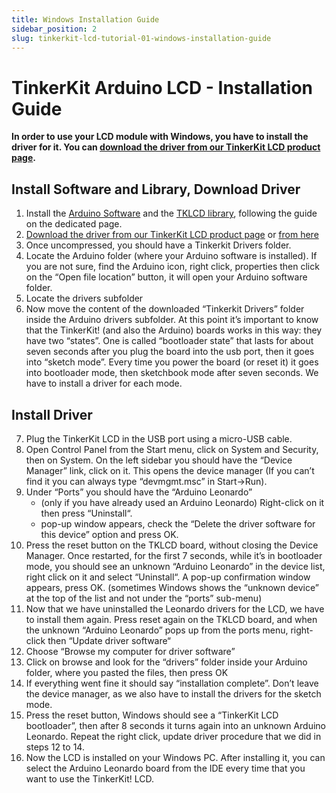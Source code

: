 ```yaml
---
title: Windows Installation Guide
sidebar_position: 2
slug: tinkerkit-lcd-tutorial-01-windows-installation-guide
---
```


# TinkerKit Arduino LCD - Installation Guide
 
**In order to use your LCD module with Windows, you have to install the driver for it. You can [download the driver from our TinkerKit LCD product page](https://www.canadarobotix.com/products/1654).**

## Install Software and Library, Download Driver

1. Install the [Arduino Software](https://www.arduino.cc/en/Main/Software) and the [TKLCD library](https://github.com/carobot/TKLCD-Library), following the guide on the dedicated page.
2. [Download the driver from our TinkerKit LCD product page](https://www.canadarobotix.com/products/1654) or [from here](https://github.com/carobot/tinkerkit_core/raw/master/TKLCD_drivers.zip)
3. Once uncompressed, you should have a Tinkerkit Drivers folder.
4. Locate the Arduino folder (where your Arduino software is installed). If you are not sure, find the Arduino icon, right click, properties then click on the “Open file location” button, it will open your Arduino software folder.
5. Locate the drivers subfolder
6. Now move the content of the downloaded “Tinkerkit Drivers” folder inside the Arduino drivers subfolder. At this point it’s important to know that the TinkerKit! (and also the Arduino) boards works in this way: they have two “states”. One is called “bootloader state” that lasts for about seven seconds after you plug the board into the usb port, then it goes into “sketch mode”. Every time you power the board (or reset it) it goes into bootloader mode, then sketchbook mode after seven seconds. We have to install a driver for each mode.

## Install Driver

7. Plug the TinkerKit LCD in the USB port using a micro-USB cable.
8. Open Control Panel from the Start menu, click on System and Security, then on System. On the left sidebar you should have the “Device Manager” link, click on it. This opens the device manager (If you can’t find it you can always type “devmgmt.msc” in Start->Run).
9. Under “Ports” you should have the “Arduino Leonardo”
    - (only if you have already used an Arduino Leonardo) Right-click on it then press “Uninstall“.
    - pop-up window appears, check the “Delete the driver software for this device” option and press OK.
10. Press the reset button on the TKLCD board, without closing the Device Manager. Once restarted, for the first 7 seconds, while it’s in bootloader mode, you should see an unknown “Arduino Leonardo” in the device list, right click on it and select “Uninstall“. A pop-up confirmation window appears, press OK. (sometimes Windows shows the “unknown device” at the top of the list and not under the “ports” sub-menu)
11. Now that we have uninstalled the Leonardo drivers for the LCD, we have to install them again. Press reset again on the TKLCD board, and when the unknown “Arduino Leonardo” pops up from the ports menu, right-click then “Update driver software“
12. Choose “Browse my computer for driver software”
13. Click on browse and look for the “drivers” folder inside your Arduino folder, where you pasted the files, then press OK
14. If everything went fine it should say “installation complete”. Don’t leave the device manager, as we also have to install the drivers for the sketch mode.
15. Press the reset button, Windows should see a “TinkerKit LCD bootloader”, then after 8 seconds it turns again into an unknown Arduino Leonardo. Repeat the right click, update driver procedure that we did in steps 12 to 14.
16. Now the LCD is installed on your Windows PC. After installing it, you can select the Arduino Leonardo board from the IDE every time that you want to use the TinkerKit! LCD.
